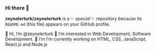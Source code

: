 ### Hi there 👋


**zeynelerturk/zeynelerturk** is a ✨ _special_ ✨ repository because its `README.md` (this file) appears on your GitHub profile.

👋 Hi, I’m @zeynelerturk
👀 I’m interested in Web Development, Software Development.
🌱 I’m I'm currently working on HTML, CSS, JavaScript, React.js and Node.js

